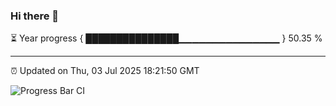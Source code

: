 ### Hi there 👋

⏳ Year progress { ███████████████▁▁▁▁▁▁▁▁▁▁▁▁▁▁▁ } 50.35 %

---

⏰ Updated on Thu, 03 Jul 2025 18:21:50 GMT

![Progress Bar CI](https://github.com/liununu/liununu/workflows/Progress%20Bar%20CI/badge.svg)
